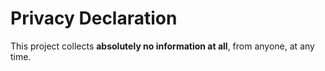 # Privacy Declaration

This project collects **absolutely no information at all**, from anyone, at any time.
